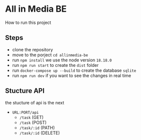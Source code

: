 # All in Media BE
How to run this project

## Steps

- clone the repository
- move to the porject `cd allinmedia-be`
- run `npm install` we use the node version `18.18.0`
- run `npm run start` to create the `dist` folder
- run `docker-compose up --build` to create the database `sqlite`
- run `npm run dev` if you want to see the changes in real time

## Stucture API

the stucture of api is the next 

- `URL:PORT/api`
    - `/task` (GET)
    - `/task` (POST)
    - `/task/:id` (PATH)
    - `/task/:id` (DELETE)



